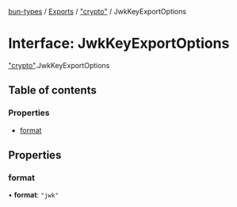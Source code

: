 [bun-types](https://github.com/oven-sh/bun-types/blob/master/api-docs/README.md) / [Exports](https://github.com/oven-sh/bun-types/blob/master/api-docs/modules.md) / ["crypto"](https://github.com/oven-sh/bun-types/blob/master/api-docs/modules/crypto_.md) / JwkKeyExportOptions

# Interface: JwkKeyExportOptions

["crypto"](https://github.com/oven-sh/bun-types/blob/master/api-docs/modules/crypto_.md).JwkKeyExportOptions

## Table of contents

### Properties

- [format](https://github.com/oven-sh/bun-types/blob/master/api-docs/interfaces/crypto_.JwkKeyExportOptions.md#format)

## Properties

### format

• **format**: ``"jwk"``
